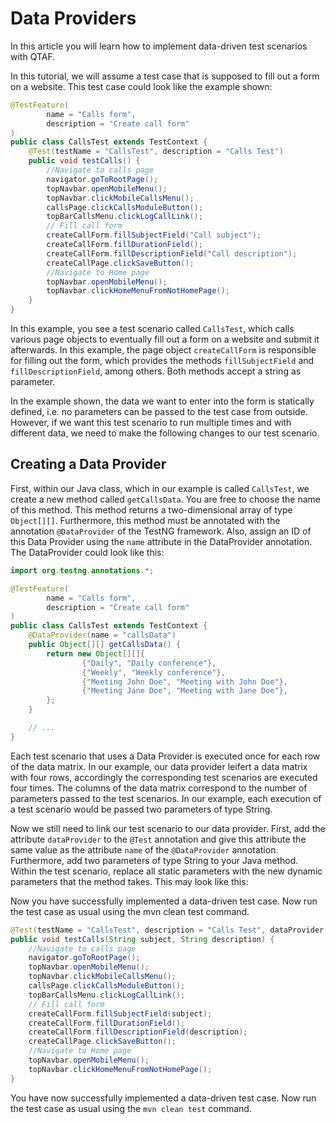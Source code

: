 # Data Providers

In this article you will learn how to implement data-driven test scenarios with QTAF.

In this tutorial, we will assume a test case that is supposed to fill out a form on a website. This test case could look like the example shown:

```java
@TestFeature(
        name = "Calls form",
        description = "Create call form"
)
public class CallsTest extends TestContext {
    @Test(testName = "CallsTest", description = "Calls Test")
    public void testCalls() {
        //Navigate to calls page
        navigator.goToRootPage();
        topNavbar.openMobileMenu();
        topNavbar.clickMobileCallsMenu();
        callsPage.clickCallsModuleButton();
        topBarCallsMenu.clickLogCallLink();
        // Fill call form
        createCallForm.fillSubjectField("Call subject");
        createCallForm.fillDurationField();
        createCallForm.fillDescriptionField("Call description");
        createCallPage.clickSaveButton();
        //Navigate to Home page
        topNavbar.openMobileMenu();
        topNavbar.clickHomeMenuFromNotHomePage();
    }
}
```

In this example, you see a test scenario called `CallsTest`, which calls various page objects to eventually fill out a form on a website and submit it afterwards. In this example, the page object `createCallForm` is responsible for filling out the form, which provides the methods `fillSubjectField` and `fillDescriptionField`, among others. Both methods accept a string as parameter.

In the example shown, the data we want to enter into the form is statically defined, i.e. no parameters can be passed to the test case from outside. However, if we want this test scenario to run multiple times and with different data, we need to make the following changes to our test scenario.

## Creating a Data Provider

First, within our Java class, which in our example is called `CallsTest`, we create a new method called `getCallsData`. You are free to choose the name of this method. This method returns a two-dimensional array of type `Object[][]`. Furthermore, this method must be annotated with the annotation `@DataProvider` of the TestNG framework. Also, assign an ID of this Data Provider using the `name` attribute in the DataProvider annotation. The DataProvider could look like this:

```java
import org.testng.annotations.*;

@TestFeature(
        name = "Calls form",
        description = "Create call form"
)
public class CallsTest extends TestContext {
    @DataProvider(name = "callsData")
    public Object[][] getCallsData() {
        return new Object[][]{
                {"Daily", "Daily conference"},
                {"Weekly", "Weekly conference"},
                {"Meeting John Doe", "Meeting with John Doe"},
                {"Meeting Jane Doe", "Meeting with Jane Doe"},
        };
    }

    // ...
}
```

Each test scenario that uses a Data Provider is executed once for each row of the data matrix. In our example, our data provider leifert a data matrix with four rows, accordingly the corresponding test scenarios are executed four times. The columns of the data matrix correspond to the number of parameters passed to the test scenarios. In our example, each execution of a test scenario would be passed two parameters of type String.

Now we still need to link our test scenario to our data provider. First, add the attribute `dataProvider` to the `@Test` annotation and give this attribute the same value as the attribute `name` of the `@DataProvider` annotation. Furthermore, add two parameters of type String to your Java method. Within the test scenario, replace all static parameters with the new dynamic parameters that the method takes. This may look like this:

Now you have successfully implemented a data-driven test case. Now run the test case as usual using the mvn clean test command.

```java
@Test(testName = "CallsTest", description = "Calls Test", dataProvider = "callsData")
public void testCalls(String subject, String description) {
    //Navigate to calls page
    navigator.goToRootPage();
    topNavbar.openMobileMenu();
    topNavbar.clickMobileCallsMenu();
    callsPage.clickCallsModuleButton();
    topBarCallsMenu.clickLogCallLink();
    // Fill call form
    createCallForm.fillSubjectField(subject);
    createCallForm.fillDurationField();
    createCallForm.fillDescriptionField(description);
    createCallPage.clickSaveButton();
    //Navigate to Home page
    topNavbar.openMobileMenu();
    topNavbar.clickHomeMenuFromNotHomePage();
}
```

You have now successfully implemented a data-driven test case. Now run the test case as usual using the `mvn clean test` command.
